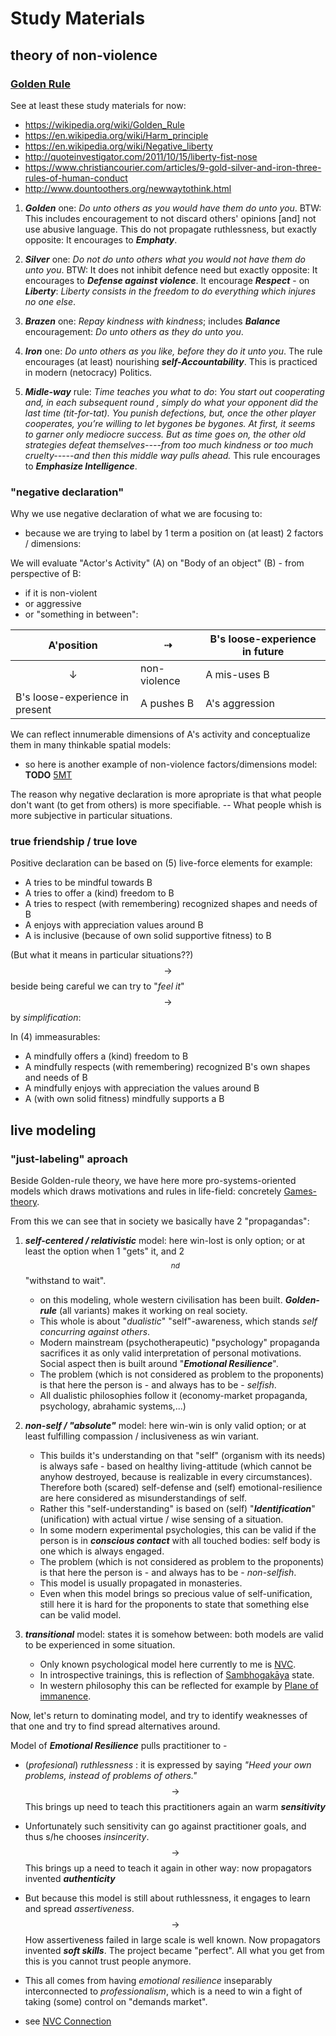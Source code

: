 # Study Materials

## theory of non-violence

### [Golden Rule](https://en.wikipedia.org/wiki/Golden_Rule)

See at least these study materials for now:
- https://wikipedia.org/wiki/Golden_Rule
- https://en.wikipedia.org/wiki/Harm_principle
- https://en.wikipedia.org/wiki/Negative_liberty
- http://quoteinvestigator.com/2011/10/15/liberty-fist-nose
- https://www.christiancourier.com/articles/9-gold-silver-and-iron-three-rules-of-human-conduct
- http://www.dountoothers.org/newwaytothink.html

1. ***Golden*** one: *Do unto others as you would have them do unto you*. BTW: This includes encouragement to not discard others' opinions [and] not use abusive language. This do not propagate ruthlessness, but exactly opposite: It encourages to ***Emphaty***.

2. ***Silver*** one: *Do not do unto others what you would not have them do unto you*. BTW: It does not inhibit defence need but exactly opposite: It encourages to ***Defense against violence***. It encourage ***Respect*** - on ***Liberty***: *Liberty consists in the freedom to do everything which injures no one else*.

3. ***Brazen*** one: *Repay kindness with kindness*; includes ***Balance*** encouragement: *Do unto others as they do unto you*.

4. ***Iron*** one: *Do unto others as you like, before they do it unto you*. The rule encourages (at least) nourishing ***self-Accountability***. This is practiced in modern (netocracy) Politics.

5. ***Midle-way*** rule: *Time teaches you what to do*: *You start out cooperating and, in each subsequent round , simply do what your opponent did the last time (tit-for-tat). You punish defections, but, once the other player cooperates, you’re willing to let bygones be bygones. At first, it seems to garner only mediocre success. But as time goes on, the other old strategies defeat themselves----from too much kindness or too much cruelty-----and then this middle way pulls ahead.* This rule encourages to ***Emphasize Intelligence***.

### "negative declaration"
Why we use negative declaration of what we are focusing to:

- because we are trying to label by 1 term a position on (at least) 2 factors / dimensions:

We will evaluate "Actor's Activity" (A) on "Body of an object" (B) - from perspective of B:

- if it is non-violent
- or aggressive
- or "something in between":

| A'position | $$\dashrightarrow$$ | B's loose-experience in future |
| --- | --- | --- |
| $$\downarrow$$ | non-violence | A mis-uses B |
| B's loose-experience in present | A pushes B | A's aggression |

We can reflect innumerable dimensions of A's activity and conceptualize them in many thinkable spatial models:

- so here is another example of non-violence factors/dimensions model: **TODO** [5MT](http://plumvillage.org/mindfulness-practice/the-5-mindfulness-trainings)

The reason why negative declaration is more apropriate is that what people don't want (to get from others) is more specifiable. -- What people whish is more subjective in particular situations.

### true friendship / true love
Positive declaration can be based on (5) live-force elements for example:

- A tries to be mindful towards B
- A tries to offer a (kind) freedom to B
- A tries to respect (with remembering) recognized shapes and needs of B
- A enjoys with appreciation values around B
- A is inclusive (because of own solid supportive fitness) to B

(But what it means in particular situations??)
$$\rightarrow$$ beside being careful we can try to "*feel it*" $$\rightarrow$$ by *simplification*:

In (4) immeasurables:
- A mindfully offers a (kind) freedom to B
- A mindfully respects (with remembering) recognized B's own shapes and needs of B
- A mindfully enjoys with appreciation the values around B
- A (with own solid fitness) mindfully supports a B


## live modeling
### "just-labeling" aproach

Beside Golden-rule theory, we have here more pro-systems-oriented models which draws motivations and rules in life-field: concretely [Games-theory](https://en.wikipedia.org/wiki/Game_theory).

From this we can see that in society we basically have 2 "propagandas":

1. ***self-centered / relativistic*** model: here win-lost is only option; or at least the option when 1 "gets" it, and 2$$^{nd}$$ "withstand to wait". 
   - on this modeling, whole western civilisation has been built. ***Golden-rule*** (all variants) makes it working on real society.
   - This whole is about "*dualistic*" "self"-awareness, which stands  *self concurring against others*.
   - Modern mainstream (psychotherapeutic) "psychology" propaganda sacrifices it as only valid interpretation of personal motivations. Social aspect then is built around "***Emotional Resilience***".
   - The problem (which is not considered as problem to the proponents) is that here the person is - and always has to be - *selfish*.
   - All dualistic philosophies follow it (economy-market propaganda, psychology, abrahamic systems,...)


2. ***non-self / "absolute"*** model: here win-win is only valid option; or at least fulfilling compassion / inclusiveness as win variant.
   - This builds it's understanding on that "self" (organism with its needs) is always safe - based on healthy living-attitude (which cannot be anyhow destroyed, because is realizable in every circumstances). Therefore both (scared) self-defense and (self) emotional-resilience are here considered as misunderstandings of self.
   - Rather this "self-understanding" is based on (self) "***Identification***" (unification) with actual virtue / wise sensing of a situation.
   - In some modern experimental psychologies, this can be valid if the person is in ***conscious contact*** with all touched bodies: self body is one which is always engaged.
   - The problem (which is not considered as problem to the proponents) is that here the person is - and always has to be - *non-selfish*.
   - This model is usually propagated in monasteries.
   - Even when this model brings so precious value of self-unification, still here it is hard for the proponents to state that something else can be valid model.


3. ***transitional*** model: states it is somehow between: both models are valid to be experienced in some situation.
   - Only known psychological model here currently to me is [NVC](cnvc.org).
   - In introspective trainings, this is reflection of [Sambhogakāya](https://en.wikipedia.org/wiki/Sambhogakāya) state.
   - In western philosophy this can be reflected for example by [Plane of immanence](https://en.wikipedia.org/wiki/Plane_of_immanence).


Now, let's return to dominating model, and try to identify weaknesses of that one and try to find spread alternatives around.

Model of ***Emotional Resilience*** pulls practitioner to -

- (*profesional*) *ruthlessness* : it is expressed by saying *"Heed your own problems, instead of problems of others."*
  $$\rightarrow$$ This brings up need to teach this practitioners again an warm ***sensitivity***

- Unfortunately such sensitivity can go against practitioner goals, and thus s/he chooses *insincerity*.
  $$\rightarrow$$ This brings up a need to teach it again in other way: now propagators invented ***authenticity***

- But because this model is still about ruthlessness, it engages to learn and spread *assertiveness*.
  $$\rightarrow$$ How assertiveness failed in large scale is well known. Now propagators invented ***soft skills***. The project became "perfect". All what you get from this is you cannot trust people anymore.

- This all comes from having *emotional resilience* inseparably interconnected to *professionalism*, which is a need to win a fight of taking (some) control on "demands market".

- see [NVC Connection](http://en.nvcwiki.com/index.php/Underlying_Concepts_of_Compassionate_Communication)
